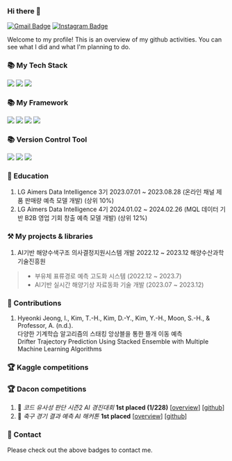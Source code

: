 ### Hi there 👋

[![Gmail Badge](https://img.shields.io/badge/Gmail-d14836?style=flat-square&logo=Gmail&logoColor=white&link=mailto:gusrl12101210@gmail.com)](mailto:gusrl12101210@gmail.com)
[![Instagram Badge](https://img.shields.io/badge/Instagram-E4405F?style=flat-square&logo=Instagram&logoColor=white&link=https://www.instagram.com/affjljoo3581)](https://www.instagram.com/hyeon__kki/)

Welcome to my profile! This is an overview of my github activities. You can see what I did and what I'm planning to do.

### 📚 My Tech Stack
  <img src="https://img.shields.io/badge/python-3776AB?style=for-the-badge&logo=python&logoColor=white"> <img src="https://img.shields.io/badge/Jupyter-F37626?style=for-the-badge&logo=Jupyter&logoColor=white"> <img src="https://img.shields.io/badge/c++-00599C?style=for-the-badge&logo=c%2B%2B&logoColor=white">  

### 📚 My Framework
<img src="https://img.shields.io/badge/TensorFlow-FF6F00?style=for-the-badge&logo=TensorFlow&logoColor=white"> <img src="https://img.shields.io/badge/PyTorch-EE4C2C?style=for-the-badge&logo=PyTorch&logoColor=white"> <img src="https://img.shields.io/badge/Keras-D00000?style=for-the-badge&logo=Keras&logoColor=white"> <img src="https://img.shields.io/badge/scikit learn-F7931E?style=for-the-badge&logo=scikit-learn&logoColor=white">

### 📚 Version Control Tool
<img src="https://img.shields.io/badge/github-181717?style=for-the-badge&logo=github&logoColor=white"> <img src="https://img.shields.io/badge/git-F05032?style=for-the-badge&logo=git&logoColor=white"> <img src="https://img.shields.io/badge/Docker-2496ED?style=for-the-badge&logo=Docker&logoColor=white"/> 

### 📝 Education 
1. LG Aimers Data Intelligence 3기 2023.07.01 ~ 2023.08.28 (온라인 채널 제품 판매량 예측 모델 개발) (상위 10%)<br/>
2. LG Aimers Data Intelligence 4기 2024.01.02 ~ 2024.02.26 (MQL 데이터 기반 B2B 영업 기회 창출 예측 모델 개발) (상위 12%)

### ⚒️ My projects & libraries
<!-- - 🤗 Transformers - Change DataCollatorForSeq2Seq to pad labels to a multiple of `pad_to_multiple_of` [[github](https://github.com/huggingface/transformers)] [[pr](https://github.com/huggingface/transformers/pull/13949)] -->

1. AI기반 해양수색구조 의사결정지원시스템 개발 2022.12 ~ 2023.12 해양수산과학기술진흥원
  > - 부유체 표류경로 예측 고도화 시스템 (2022.12 ~ 2023.7) <br/>
  > - AI기반 실시간 해양기상 자료동화 기술 개발 (2023.07 ~ 2023.12)

### 📝 Contributions

1. Hyeonki Jeong, I., Kim, T.-H., Kim, D.-Y., Kim, Y.-H., Moon, S.-H., & Professor, A. (n.d.). <br/>
   다양한 기계학습 알고리즘의 스태킹 앙상블을 통한 뜰개 이동 예측 <br/>
   Drifter Trajectory Prediction Using Stacked Ensemble with Multiple Machine Learning Algorithms 


### 🏆 Kaggle competitions
<!-- Here is [my kaggle profile page](https://www.kaggle.com/affjljoo3581). Check out my detailed achievements on kaggle.-->
<!-- - 🎖️ *Google - American Sign Language Fingerspelling Recognition* - **solo gold medal & money prize (5/1315)** [[overview](https://www.kaggle.com/competitions/asl-fingerspelling/overview)] [[github](https://github.com/affjljoo3581/Google-American-Sign-Language-Fingerspelling-Recognition)] -->

### 🏆 Dacon competitions
<!-- Here is [my dacon profile page](https://dacon.io/myprofile/427699/home). Check out my detailed achievements on dacon.
- 🥇 *Samsung AI Challenge for Scientific Discovery* - **1st placed (1/220)**  -->

  1. 🥇 *코드 유사성 판단 시즌2 AI 경진대회* **1st placed (1/228)** [[overview](https://dacon.io/competitions/official/236228/overview/description)] [[github](https://github.com/GNOEYHEAT/CodeSim_cpp)]<br/>
  2. 🥇 *축구 경기 결과 예측 AI 해커톤* **1st placed** [[overview](https://dacon.io/competitions/official/236246/overview/description)] [[github](https://github.com/Hyeon-kki/DACON/tree/main/soccer)]<br/>

### 💬 Contact
Please check out the above badges to contact me.
